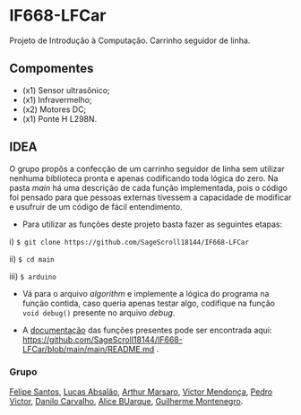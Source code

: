 # IF668-LFCar
Projeto de Introdução à Computação. Carrinho seguidor de linha.

## Compomentes

- (x1) Sensor ultrasônico;
- (x1) Infravermelho;
- (x2) Motores DC;
- (x1) Ponte H L298N.

## IDEA
O grupo propôs a confecção de um carrinho seguidor de linha sem utilizar nenhuma biblioteca pronta e apenas codificando toda lógica do zero. 
Na pasta _main_ há uma descrição de cada função implementada, pois o código foi pensado para que pessoas externas tivessem a capacidade de modificar e usufruir de um código de fácil entendimento.

- Para utilizar as funções deste projeto basta fazer as seguintes etapas:

i) ``` $ git clone https://github.com/SageScroll18144/IF668-LFCar ```


ii) ``` $ cd main ```


iii) ``` $ arduino ```

- Vá para o arquivo _algorithm_ e implemente a lógica do programa na função contida, caso queria apenas testar algo, codifique na função ``` void debug() ``` presente no arquivo _debug_.

- A [documentação](https://github.com/SageScroll18144/IF668-LFCar/blob/main/main/README.md) das funções presentes pode ser encontrada aqui: https://github.com/SageScroll18144/IF668-LFCar/blob/main/main/README.md .

### Grupo

[Felipe Santos](https://github.com/SageScroll18144), [Lucas Absalão](https://github.com/LightAsh04), [Arthur Marsaro](https://github.com/arthurmarsar0), [Victor Mendonça](https://github.com/Mend25), [Pedro Victor](https://github.com/xupenio04), [Danilo Carvalho](https://github.com/DaniloLDCarvalho), [Alice BUarque](https://github.com/alicecadete28), [Guilherme Montenegro](https://github.com/GuilhermeMontt).
